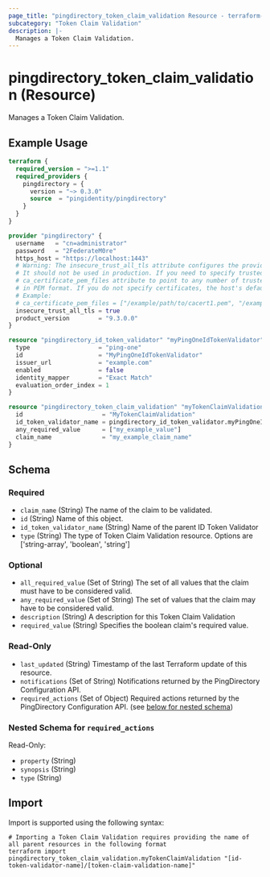 ```yaml
---
page_title: "pingdirectory_token_claim_validation Resource - terraform-provider-pingdirectory"
subcategory: "Token Claim Validation"
description: |-
  Manages a Token Claim Validation.
---
```


# pingdirectory_token_claim_validation (Resource)

Manages a Token Claim Validation.

## Example Usage

```terraform
terraform {
  required_version = ">=1.1"
  required_providers {
    pingdirectory = {
      version = "~> 0.3.0"
      source  = "pingidentity/pingdirectory"
    }
  }
}

provider "pingdirectory" {
  username   = "cn=administrator"
  password   = "2FederateM0re"
  https_host = "https://localhost:1443"
  # Warning: The insecure_trust_all_tls attribute configures the provider to trust any certificate presented by the PingDirectory server.
  # It should not be used in production. If you need to specify trusted CA certificates, use the
  # ca_certificate_pem_files attribute to point to any number of trusted CA certificate files
  # in PEM format. If you do not specify certificates, the host's default root CA set will be used.
  # Example:
  # ca_certificate_pem_files = ["/example/path/to/cacert1.pem", "/example/path/to/cacert2.pem"]
  insecure_trust_all_tls = true
  product_version        = "9.3.0.0"
}

resource "pingdirectory_id_token_validator" "myPingOneIdTokenValidator" {
  type                   = "ping-one"
  id                     = "MyPingOneIdTokenValidator"
  issuer_url             = "example.com"
  enabled                = false
  identity_mapper        = "Exact Match"
  evaluation_order_index = 1
}

resource "pingdirectory_token_claim_validation" "myTokenClaimValidation" {
  id                      = "MyTokenClaimValidation"
  id_token_validator_name = pingdirectory_id_token_validator.myPingOneIdTokenValidator.id
  any_required_value      = ["my_example_value"]
  claim_name              = "my_example_claim_name"
}
```

<!-- schema generated by tfplugindocs -->
## Schema

### Required

- `claim_name` (String) The name of the claim to be validated.
- `id` (String) Name of this object.
- `id_token_validator_name` (String) Name of the parent ID Token Validator
- `type` (String) The type of Token Claim Validation resource. Options are ['string-array', 'boolean', 'string']

### Optional

- `all_required_value` (Set of String) The set of all values that the claim must have to be considered valid.
- `any_required_value` (Set of String) The set of values that the claim may have to be considered valid.
- `description` (String) A description for this Token Claim Validation
- `required_value` (String) Specifies the boolean claim's required value.

### Read-Only

- `last_updated` (String) Timestamp of the last Terraform update of this resource.
- `notifications` (Set of String) Notifications returned by the PingDirectory Configuration API.
- `required_actions` (Set of Object) Required actions returned by the PingDirectory Configuration API. (see [below for nested schema](#nestedatt--required_actions))

<a id="nestedatt--required_actions"></a>
### Nested Schema for `required_actions`

Read-Only:

- `property` (String)
- `synopsis` (String)
- `type` (String)

## Import

Import is supported using the following syntax:

```shell
# Importing a Token Claim Validation requires providing the name of all parent resources in the following format
terraform import pingdirectory_token_claim_validation.myTokenClaimValidation "[id-token-validator-name]/[token-claim-validation-name]"
```

